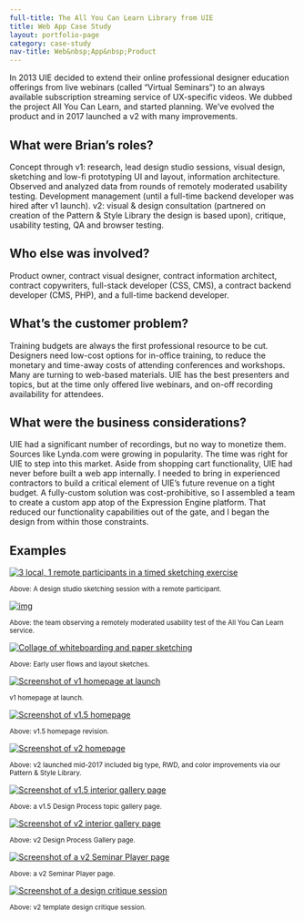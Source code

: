 ```yaml
---
full-title: The All You Can Learn Library from UIE
title: Web App Case Study
layout: portfolio-page
category: case-study
nav-title: Web&nbsp;App&nbsp;Product
---
```


In 2013 UIE decided to extend their online professional designer education offerings from live webinars (called “Virtual Seminars”) to an always available subscription streaming service of UX-specific videos. We dubbed the project All You Can Learn, and started planning. We’ve evolved the product and in 2017 launched a v2 with many improvements.

## What were Brian’s roles?

Concept through v1: research, lead design studio sessions, visual design, sketching and low-fi prototyping UI and layout, information architecture. Observed and analyzed data from rounds of remotely moderated usability testing. Development management (until a full-time backend developer was hired after v1 launch). v2: visual & design consultation (partnered on creation of the Pattern & Style Library the design is based upon), critique, usability testing, QA and browser testing.

## Who else was involved?

Product owner, contract visual designer, contract information architect, contract copywriters, full-stack developer (CSS, CMS), a contract backend developer (CMS, PHP), and a full-time backend developer.

## What’s the customer problem?

Training budgets are always the first professional resource to be cut. Designers need low-cost options for in-office training, to reduce the monetary and time-away costs of attending conferences and workshops. Many are turning to web-based materials. UIE has the best presenters and topics, but at the time only offered live webinars, and on-off recording availability for attendees.

## What were the business considerations?

UIE had a significant number of recordings, but no way to monetize them. Sources like Lynda.com were growing in popularity. The time was right for UIE to step into this market.
Aside from shopping cart functionality, UIE had never before built a web app internally. I needed to bring in experienced contractors to build a critical element of UIE’s future revenue on a tight budget. A fully-custom solution was cost-prohibitive, so I assembled a team to create a custom app atop of the Expression Engine platform. That reduced our functionality capabilities out of the gate, and I began the design from within those constraints.

## Examples
<a href="/assets/img/aycl-timed-sketching-design-studio-and-remote.jpg" data-fslightbox><img src="/assets/img/aycl-timed-sketching-design-studio-and-remote.jpg" alt="3 local, 1 remote participants in a timed sketching exercise"></a>
<figcaption><small>Above: A design studio sketching session with a remote participant.</small></figcaption>

<a href="/assets/img/aycl-v1-remote-usability-testing-2.png" data-fslightbox><img src="/assets/img/aycl-v1-remote-usability-testing-2.png" alt="img"></a>
<figcaption><small>Above: the team observing a remotely moderated usability test of the All You Can Learn service.</small></figcaption>

<a href="/assets/img/aycl-lo-fi-collage.png" data-fslightbox><img src="/assets/img/aycl-lo-fi-collage.png" alt="Collage of whiteboarding and paper sketching"></a>
<figcaption><small>Above: Early user flows and layout sketches.</small></figcaption> 

<a href="/assets/img/aycl-v1-home-crop.png" data-fslightbox><img src="/assets/img/aycl-v1-home-crop.png" alt="Screenshot of v1 homepage at launch"></a>
<figcaption><small>v1 homepage at launch.</small></figcaption>

<a href="/assets/img/aycl-v1_5-home-crop.png" data-fslightbox><img src="/assets/img/aycl-v1_5-home-crop.png" alt="Screenshot of v1.5 homepage"></a>
<figcaption><small>Above: v1.5 homepage revision.</small></figcaption>

<a href="/assets/img/aycl-v2-home-crop.png" data-fslightbox><img src="/assets/img/aycl-v2-home-crop.png" alt="Screenshot of v2 homepage"></a>
<figcaption><small>Above: v2 launched mid-2017 included big type, RWD, and color improvements via our Pattern & Style Library.</small></figcaption>

<a href="/assets/img/aycl-v1-process-gallery-crop.png" data-fslightbox><img src="/assets/img/aycl-v1-process-gallery-crop.png" alt="Screenshot of v1.5 interior gallery page"></a>
<figcaption><small>Above: a v1.5 Design Process topic gallery page.</small></figcaption>

<a href="/assets/img/aycl-v2-design-process-crop.png" data-fslightbox><img src="/assets/img/aycl-v2-design-process-crop.png" alt="Screenshot of v2 interior gallery page"></a>
<figcaption><small>Above: v2 Design Process Gallery page.</small></figcaption>

<a href="/assets/img/aycl-v2-player-page-crop.png" data-fslightbox><img src="/assets/img/aycl-v2-player-page-crop.png" alt="Screenshot of a v2 Seminar Player page"></a>
<figcaption><small>Above: a v2 Seminar Player page.</small></figcaption>

<a href="/assets/img/aycl-v2-design-critique.jpg" data-fslightbox><img src="/assets/img/aycl-v2-design-critique.jpg" alt="Screenshot of a design critique session"></a>
<figcaption><small>Above: v2 template design critique session.</small></figcaption>